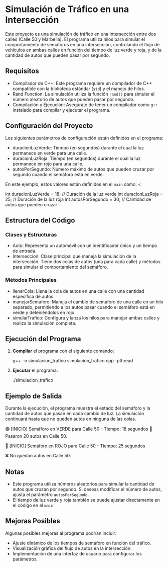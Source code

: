 # Simulación de Tráfico en una Intersección

Este proyecto es una simulación de tráfico en una intersección entre dos calles (Calle 50 y Marbella). El programa utiliza hilos para simular el comportamiento de semáforos en una intersección, controlando el flujo de vehículos en ambas calles en función del tiempo de luz verde y roja, y de la cantidad de autos que pueden pasar por segundo.

## Requisitos

- Compilador de C++: Este programa requiere un compilador de C++ compatible con la biblioteca estándar (`std`) y el manejo de hilos.
- Rand Function: La simulación utiliza la función `rand()` para simular el número aleatorio de autos que pueden pasar por segundo.
- Compilación y Ejecución: Asegúrate de tener un compilador como `g++` instalado para compilar y ejecutar el programa.

## Configuración del Proyecto

Los siguientes parámetros de configuración están definidos en el programa:

- duracionLuzVerde: Tiempo (en segundos) durante el cual la luz permanece en verde para una calle.
- duracionLuzRoja: Tiempo (en segundos) durante el cual la luz permanece en rojo para una calle.
- autosPorSegundo: Número máximo de autos que pueden cruzar por segundo cuando el semáforo está en verde.

En este ejemplo, estos valores están definidos en el `main` como:
<

int duracionLuzVerde = 18; // Duración de la luz verde
int duracionLuzRoja = 25;  // Duración de la luz roja
int autosPorSegundo = 30;  // Cantidad de autos que pueden cruzar

>

## Estructura del Código

### Clases y Estructuras

- Auto: Representa un automóvil con un identificador único y un tiempo de entrada.
- Interseccion: Clase principal que maneja la simulación de la intersección. Tiene dos colas de autos (una para cada calle) y métodos para simular el comportamiento del semáforo.

### Métodos Principales

- llenarCola: Llena la cola de autos en una calle con una cantidad específica de autos.
- manejarSemaforo: Maneja el cambio de semáforo de una calle en un hilo separado, permitiendo a los autos pasar cuando el semáforo está en verde y deteniéndolos en rojo.
- simularTrafico: Configura y lanza los hilos para manejar ambas calles y realiza la simulación completa.

## Ejecución del Programa

1. **Compilar** el programa con el siguiente comando:

    g++ -o simulacion_trafico simulacion_trafico.cpp -pthread
  
2. **Ejecutar** el programa:

    ./simulacion_trafico

## Ejemplo de Salida

Durante la ejecución, el programa muestra el estado del semáforo y la cantidad de autos que pasan en cada cambio de luz. La simulación continuará hasta que no queden autos en ninguna de las colas.

🟢 [INICIO] Semáforo en VERDE para Calle 50 - Tiempo: 18 segundos
🚗 Pasaron 20 autos en Calle 50.

🔴 [INICIO] Semáforo en ROJO para Calle 50 - Tiempo: 25 segundos

❌ No quedan autos en Calle 50.

## Notas

- Este programa utiliza números aleatorios para simular la cantidad de autos que cruzan por segundo. Si deseas modificar el número de autos, ajusta el parámetro `autosPorSegundo`.
- El tiempo de luz verde y roja también se puede ajustar directamente en el código en el `main`.

## Mejoras Posibles

Algunas posibles mejoras al programa podrían incluir:

- Ajuste dinámico de los tiempos de semáforo en función del tráfico.
- Visualización gráfica del flujo de autos en la intersección.
- Implementación de una interfaz de usuario para configurar los parámetros.
